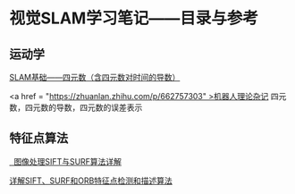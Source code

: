 # 视觉SLAM学习笔记——目录与参考

## 运动学

<a href = "https://blog.csdn.net/weixin_43569276/article/details/106176066">SLAM基础——四元数（含四元数对时间的导数）</a>

<a href = "https://zhuanlan.zhihu.com/p/662757303" >机器人理论杂记 四元数，四元数的导数，四元数的误差表示</a>      

## 特征点算法

<a href = "https://blog.csdn.net/weixin_44612221/article/details/106672931?ops_request_misc=&request_id=&biz_id=102&utm_term=SIFT%E4%B8%8ESURF&utm_medium=distribute.pc_search_result.none-task-blog-2~all~sobaiduweb~default-0-106672931.142^v102^pc_search_result_base7&spm=1018.2226.3001.4187"> 
图像处理SIFT与SURF算法详解
</a>

<a href = "https://blog.csdn.net/MRZHUGH/article/details/133669449">详解SIFT、SURF和ORB特征点检测和描述算法</a>

